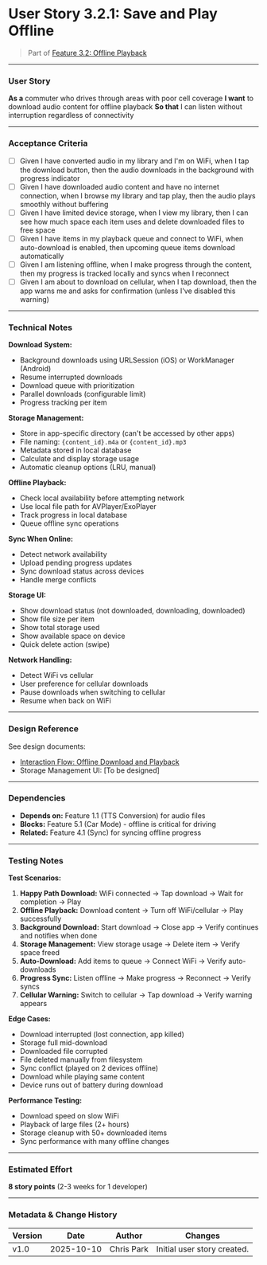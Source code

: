 # User Story 3.2.1: Save and Play Offline

> Part of [Feature 3.2: Offline Playback](../../../features/epic-3-library-playback/feature-3.2-offline-playback.md)

---

### User Story

**As a** commuter who drives through areas with poor cell coverage
**I want** to download audio content for offline playback
**So that** I can listen without interruption regardless of connectivity

---

### Acceptance Criteria

- [ ] Given I have converted audio in my library and I'm on WiFi, when I tap the download button, then the audio downloads in the background with progress indicator
- [ ] Given I have downloaded audio content and have no internet connection, when I browse my library and tap play, then the audio plays smoothly without buffering
- [ ] Given I have limited device storage, when I view my library, then I can see how much space each item uses and delete downloaded files to free space
- [ ] Given I have items in my playback queue and connect to WiFi, when auto-download is enabled, then upcoming queue items download automatically
- [ ] Given I am listening offline, when I make progress through the content, then my progress is tracked locally and syncs when I reconnect
- [ ] Given I am about to download on cellular, when I tap download, then the app warns me and asks for confirmation (unless I've disabled this warning)

---

### Technical Notes

**Download System:**
- Background downloads using URLSession (iOS) or WorkManager (Android)
- Resume interrupted downloads
- Download queue with prioritization
- Parallel downloads (configurable limit)
- Progress tracking per item

**Storage Management:**
- Store in app-specific directory (can't be accessed by other apps)
- File naming: `{content_id}.m4a` or `{content_id}.mp3`
- Metadata stored in local database
- Calculate and display storage usage
- Automatic cleanup options (LRU, manual)

**Offline Playback:**
- Check local availability before attempting network
- Use local file path for AVPlayer/ExoPlayer
- Track progress in local database
- Queue offline sync operations

**Sync When Online:**
- Detect network availability
- Upload pending progress updates
- Sync download status across devices
- Handle merge conflicts

**Storage UI:**
- Show download status (not downloaded, downloading, downloaded)
- Show file size per item
- Show total storage used
- Show available space on device
- Quick delete action (swipe)

**Network Handling:**
- Detect WiFi vs cellular
- User preference for cellular downloads
- Pause downloads when switching to cellular
- Resume when back on WiFi

---

### Design Reference

See design documents:
- [Interaction Flow: Offline Download and Playback](../../../3-design/InteractionFlow.md#4-offline-download-and-playback-flow)
- Storage Management UI: [To be designed]

---

### Dependencies

- **Depends on:** Feature 1.1 (TTS Conversion) for audio files
- **Blocks:** Feature 5.1 (Car Mode) - offline is critical for driving
- **Related:** Feature 4.1 (Sync) for syncing offline progress

---

### Testing Notes

**Test Scenarios:**

1. **Happy Path Download:** WiFi connected → Tap download → Wait for completion → Play
2. **Offline Playback:** Download content → Turn off WiFi/cellular → Play successfully
3. **Background Download:** Start download → Close app → Verify continues and notifies when done
4. **Storage Management:** View storage usage → Delete item → Verify space freed
5. **Auto-Download:** Add items to queue → Connect WiFi → Verify auto-downloads
6. **Progress Sync:** Listen offline → Make progress → Reconnect → Verify syncs
7. **Cellular Warning:** Switch to cellular → Tap download → Verify warning appears

**Edge Cases:**

- Download interrupted (lost connection, app killed)
- Storage full mid-download
- Downloaded file corrupted
- File deleted manually from filesystem
- Sync conflict (played on 2 devices offline)
- Download while playing same content
- Device runs out of battery during download

**Performance Testing:**

- Download speed on slow WiFi
- Playback of large files (2+ hours)
- Storage cleanup with 50+ downloaded items
- Sync performance with many offline changes

---

### Estimated Effort

**8 story points** (2-3 weeks for 1 developer)

---

### Metadata & Change History

| Version | Date       | Author     | Changes                     |
| ------- | ---------- | ---------- | --------------------------- |
| v1.0    | 2025-10-10 | Chris Park | Initial user story created. |
